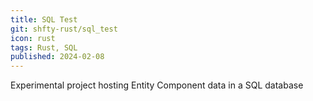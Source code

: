```yaml
---
title: SQL Test
git: shfty-rust/sql_test
icon: rust
tags: Rust, SQL
published: 2024-02-08
---
```


Experimental project hosting Entity Component data in a SQL database

